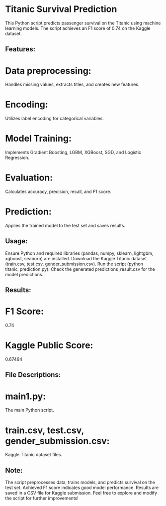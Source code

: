 # Titanic Survival Prediction

This Python script predicts passenger survival on the Titanic using machine learning models. The script achieves an F1 score of 0.74 on the Kaggle dataset.

## Features:

# Data preprocessing: 
Handles missing values, extracts titles, and creates new features.
# Encoding: 
Utilizes label encoding for categorical variables.
# Model Training: 
Implements Gradient Boosting, LGBM, XGBoost, SGD, and Logistic Regression.
# Evaluation: 
Calculates accuracy, precision, recall, and F1 score.
# Prediction: 
Applies the trained model to the test set and saves results.

## Usage:

Ensure Python and required libraries (pandas, numpy, sklearn, lightgbm, xgboost, seaborn) are installed.
Download the Kaggle Titanic dataset (train.csv, test.csv, gender_submission.csv).
Run the script (python titanic_prediction.py).
Check the generated predictions_result.csv for the model predictions.

## Results:

# F1 Score: 
0.74
# Kaggle Public Score:
0.67464

## File Descriptions:
# main1.py: 
The main Python script.
# train.csv, test.csv, gender_submission.csv: 
Kaggle Titanic dataset files.

## Note:
The script preprocesses data, trains models, and predicts survival on the test set.
Achieved F1 score indicates good model performance.
Results are saved in a CSV file for Kaggle submission.
Feel free to explore and modify the script for further improvements!






